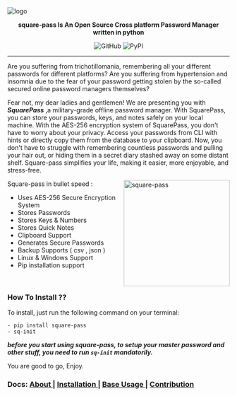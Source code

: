 

<img src="https://i.imgur.com/UtEl09V.jpeg" alt="logo" align="center">

**<p align="center">  square-pass Is An Open Source Cross platform Password Manager written in python  </p>**

<p align="center">
  
<img alt="GitHub" src="https://img.shields.io/github/license/jis4nx/square-pass">
<img alt="PyPI" src="https://img.shields.io/pypi/v/square-pass">
<!--
<img alt="Arch Linux package" src="https://img.shields.io/archlinux/v/square-pass/x86_64/yay">
<img alt="PyPI - Python Version" src="https://img.shields.io/pypi/pyversions/square-pass">
-->

</p>

---

Are you suffering from trichotillomania, remembering all your different passwords for different platforms? Are you suffering from hypertension and insomnia due to the fear of your password getting stolen by the so-called secured online password managers themselves? 

Fear not, my dear ladies and gentlemen! We are presenting you with  ***SquarePass***  ,a military-grade offline password manager. With SquarePass, you can store your passwords, keys, and notes safely on your local machine. With the AES-256 encryption system of SquarePass, you don't have to worry about your privacy. Access your passwords from CLI with hints or directly copy them from the database to your clipboard. Now, you don't have to struggle with remembering countless passwords and pulling your hair out, or hiding them in a secret diary stashed away on some distant shelf. Square-pass simplifies your life, making it easier, more enjoyable, and stress-free.


<div>
<img src="https://i.imgur.com/C62XIzw.gif" alt="square-pass" align="right" height="240px">
</div>
  
Square-pass in bullet speed :
  - Uses AES-256 Secure Encryption System 
  - Stores Passwords
  - Stores Keys & Numbers
  - Stores Quick Notes
  - Clipboard Support
  - Generates Secure Passwords
  - Backup Supports ( csv , json )
  - Linux & Windows Support 
  - Pip installation support 

  
</br>

### How To Install ??

To install, just run the following command  on your terminal: 

```
- pip install square-pass
- sq-init
```

***before you start using square-pass, to setup your master password and other stuff, you need to run `sq-init` mandatorily.***

 

You are good to go, Enjoy.



### Docs: [ About ](https://github.com/) | [ Installation ](https://github.com/jis4nx/square-pass/wiki/) | [ Base Usage ](https://github.com/jis4nx/square-pass/wiki/) | [ Contribution ](https://github/)
